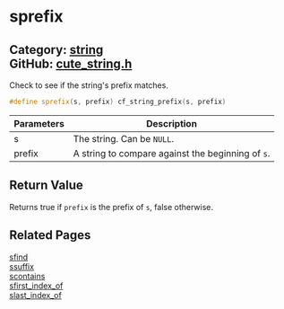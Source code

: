 [//]: # (This file is automatically generated by Cute Framework's docs parser.)
[//]: # (Do not edit this file by hand!)
[//]: # (See: https://github.com/RandyGaul/cute_framework/blob/master/samples/docs_parser.cpp)
[](../header.md ':include')

# sprefix

Category: [string](/api_reference?id=string)  
GitHub: [cute_string.h](https://github.com/RandyGaul/cute_framework/blob/master/include/cute_string.h)  
---

Check to see if the string's prefix matches.

```cpp
#define sprefix(s, prefix) cf_string_prefix(s, prefix)
```

Parameters | Description
--- | ---
s | The string. Can be `NULL`.
prefix | A string to compare against the beginning of `s`.

## Return Value

Returns true if `prefix` is the prefix of `s`, false otherwise.

## Related Pages

[sfind](/string/sfind.md)  
[ssuffix](/string/ssuffix.md)  
[scontains](/string/scontains.md)  
[sfirst_index_of](/string/sfirst_index_of.md)  
[slast_index_of](/string/slast_index_of.md)  
